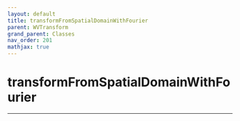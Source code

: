 ```yaml
---
layout: default
title: transformFromSpatialDomainWithFourier
parent: WVTransform
grand_parent: Classes
nav_order: 201
mathjax: true
---
```


#  transformFromSpatialDomainWithFourier




---

